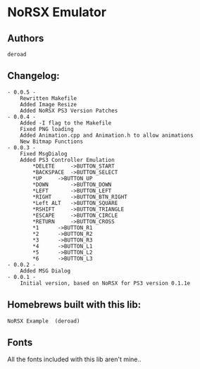 NoRSX Emulator
==============

Authors
-------
	deroad

Changelog:
----------
	- 0.0.5 -
		Rewritten Makefile
		Added Image Resize
		Added NoRSX PS3 Version Patches
	- 0.0.4 -
		Added -I flag to the Makefile
		Fixed PNG loading
		Added Animation.cpp and Animation.h to allow animations
		New Bitmap Functions
	- 0.0.3 - 
		Fixed MsgDialog
		Added PS3 Controller Emulation
			*DELETE		->BUTTON_START
			*BACKSPACE	->BUTTON_SELECT
			*UP		->BUTTON_UP
			*DOWN		->BUTTON_DOWN
			*LEFT		->BUTTON_LEFT
			*RIGHT		->BUTTON_BTN_RIGHT
			*Left ALT	->BUTTON_SQUARE
			*RSHIFT		->BUTTON_TRIANGLE
			*ESCAPE		->BUTTON_CIRCLE
			*RETURN		->BUTTON_CROSS
			*1		->BUTTON_R1
			*2		->BUTTON_R2
			*3		->BUTTON_R3
			*4		->BUTTON_L1
			*5		->BUTTON_L2
			*6		->BUTTON_L3
	- 0.0.2 -
		Added MSG Dialog
	- 0.0.1 -
		Initial version, based on NoRSX for PS3 version 0.1.1e
		

Homebrews built with this lib:
------------------------------
	NoRSX Example  (deroad)


Fonts
-----

All the fonts included with this lib aren't mine..
 

